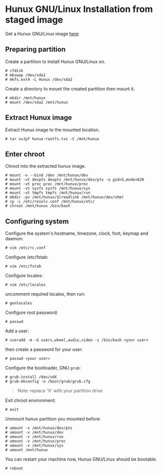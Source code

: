 # Hunux GNU/Linux Installation from staged image

Get a Hunux GNU/Linux image [here](https://sourceforge.net/projects/hunux/)

## Preparing partition

Create a partition to install Hunux GNU/Linux on.

```
# cfdisk
# mkswap /dev/sda1
# mkfs.ext4 -L Hunux /dev/sda2
```
Create a directory to mount the created partition then mount it.

```
# mkdir /mnt/hunux
# mount /dev/sda2 /mnt/hunux
```

## Extract Hunux image

Extract Hunux image to the mounted location.

```
# tar xvJpf hunux-rootfs.txz -C /mnt/hunux
```

## Enter chroot

Chroot into the extracted hunux image.

```
# mount -v --bind /dev /mnt/hunux/dev
# mount -vt devpts devpts /mnt/hunux/dev/pts -o gid=5,mode=620
# mount -vt proc proc /mnt/hunux/proc
# mount -vt sysfs sysfs /mnt/hunux/sys
# mount -vt tmpfs tmpfs /mnt/hunux/run
# mkdir -pv /mnt/hunux/$(readlink /mnt/hunux/dev/shm)
# cp -L /etc/resolv.conf /mnt/hunux/etc/
# chroot /mnt/hunux /bin/bash
```

## Configuring system

Configure the system's hostname, timezone, clock, font, keymap and daemon:

```
# vim /etc/rc.conf
```

Configure /etc/fstab:

```
# vim /etc/fstab
```

Configure locales:

```
# vim /etc/locales
```
uncomment required locales, then run:
```
# genlocales
```

Configure root password:
```
# passwd
```

Add a user:
```
# useradd -m -G users,wheel,audio,video -s /bin/bash <your user>
```
then create a password for your user:
```
# passwd <your user>
```

Configure the bootloader, GNU `grub`:
```
# grub-install /dev/sdX
# grub-mkconfig -o /boot/grub/grub.cfg
```
> Note: replace 'X' with your partition drive

Exit chroot environment:
```
# exit
```

Unmount hunux partition you mounted before:
```
# umount -v /mnt/hunux/dev/pts
# umount -v /mnt/hunux/dev
# umount -v /mnt/hunux/run
# umount -v /mnt/hunux/proc
# umount -v /mnt/hunux/sys
# umount /mnt/hunux
```

You can restart your machine now, Hunux GNU/Linux should be bootable.
```
# reboot
```
